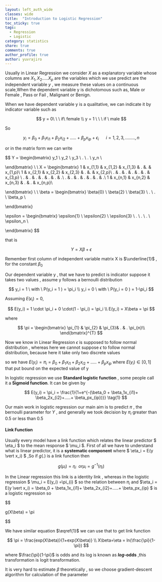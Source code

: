 ```yaml
---
layout: left_auth_wide
classes: wide
title:  "Introduction to Logistic Regression"
toc_sticky: true
tags: 
  - Regression
  - Logistic
category: statistics
share: true
comments: true
author_profile: true
author: yuvrajiro
---
```


Usually in Linear Regression we consider $X$ as a explanatory variable whose columns are $X_1 , X_2 .....X_{p}$ are the variables which we use predict are the  independent variable $y$ , we measure these values on a continuous scale,When the dependent variable y  is dichotomous such as, Male or Female , Pass or Fail , Malignant or Benign. 

When we have dependent variable y is a qualitative, we can indicate it by indicator variable such as 


$$
y = 0\ \ \ if\ female \\ 
y = 1 \ \ \ if \ male
$$


So 


$$
y_i = \beta_0 + \beta_1x_{i1}+ \beta_2x_{i2}+.....+ \beta_px_{ip} + \epsilon_i \ \ \ \ \ \ i = 1,2,3,........,n
$$


or in the matrix form we can write 


$$
Y = \begin{bmatrix}
y_1 \\
y_2 \\
y_3 \\
. \\
. \\
y_n \\

\end{bmatrix}  \ \ X =  \begin{bmatrix}
1 & x_{1,1} & x_{1,2} & x_{1,3} & . &. & x_{1,p}\\ 
1 & x_{2,1} & x_{2,2} & x_{2,3} & . &. & x_{2,p}\\
. & . &  . & . & . & . & x_{3,p} \\
. & . &  . & . & . & . & .\\
.  & . &  . & . & . & . & .\\
1 & x_{n,1} & x_{n,2} & x_{n,3} & . & . & x_{n,p}\\ 

\end{bmatrix} 
\ \ 
 \beta  = \begin{bmatrix}
\beta{0} \\
\beta{2} \\
\beta{3} \\
. \\
. \\
\beta_p \\


\end{bmatrix} 

\epsilon  = \begin{bmatrix}
\epsilon{1} \\
\epsilon{2} \\
\epsilon{3} \\
. \\
. \\
. \\
\epsilon_n \\ 

\end{bmatrix}
$$

that is  


$$
  Y = X\beta + \epsilon
$$


Remember first column of independent variable matrix X is $\underline{1}$ , for the constant $\beta_0$

Our dependent variable y , that we have to predict is indicator suppose it takes two values , assume y follows a bernoulli distribution 


$$
y_i = 1  \ with \ P(y_i = 1 ) = \pi_i \\
y_i = 0  \ with \ P(y_i = 0 ) = 1-\pi_i
$$


Assuming $E(\epsilon_i) = 0$,


$$
E(y_i) = 1 \cdot \pi_i + 0 \cdot(1 - \pi_i) = \pi_i \\
E(y_i) = X\beta = \pi
$$


where 


$$
\pi  = \begin{bmatrix}
\pi_{1} & \pi_{2}  & \pi_{3}& . & . \pi_{n}\\
\end{bmatrix}^{T}
$$


Now we know in Linear Regression $\epsilon$ is supposed to follow normal distribution , whereas here we cannot suppose $\epsilon$ to follow normal distribution, because here it take only two discrete values

so we have $E(y_i) =\pi_{i} = \beta_0 + \beta_1x_{i1}+ \beta_2x_{i2}+.....+ \beta_px_{ip}$ where $E(y_i) \in [0,1]$ that put bound on the expected value of y

In logistic regression we use **Standard logistic function** , some people call it a **Sigmoid function**. It can be given by 


$$
E(y_i) = \pi_i = \frac{1}{1+e^{-(\beta_0 + \beta_1x_{i1}+ \beta_2x_{i2}+.....+ \beta_px_{ip})}} \tag{1}
$$


Our main work in logistic regression our main aim is to predict $\pi$ , the bernoulli parameter for $Y$ , and generally we took decision by $\pi_i$ greater than 0.5 or less than 0.5

#### Link Function
Usually every model have a link function which relates the linear predictor $ \eta_i $ to the mean response $ \mu_i $. First of all we have to understand what is linear predictor, it is a **systematic component**  where  $ \eta_i = E(y \vert x_i) $ ,So if $g( . )$ is a link function then 


$$ g(\mu_i ) = \eta_i \ \ or \mu_i =g^{-1}(\eta_i) $$

In the Linear regression this link is a identity link , whereas in the logistic regression $ \mu_i = E(y_i) =\pi_{i} $ so the relation between $\pi_i$ and $\eta_i = E(y \vert x_i) = \beta_0 + \beta_1x_{i1}+ \beta_2x_{i2}+.....+ \beta_px_{ip} $ is a logistic regression so 

$$

g(X\beta) = \pi

$$


We have similar equation $\eqref{1}$  we can use that to get link function

$$
\pi  = \frac{exp(X\beta)}{1+exp(X\beta)} \\
X\beta=\eta = ln(\frac{\pi}{1-\pi}) 
$$

where $\frac{\pi}{1-\pi}$ is odds and its log is known as ***log*-odds** ,this transformation is logit transformation.



It is very hard to estimate $\beta$  theoretically , so we choose gradient-descent algorithm for calculation of the parameter   